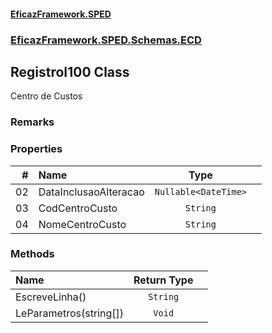 #### [EficazFramework.SPED](EficazFrameworkSPED.md 'EficazFramework SPED')
### [EficazFramework.SPED.Schemas.ECD](EficazFramework.SPED.Schemas.ECD.md 'EficazFramework.SPED.Schemas.ECD')

## RegistroI100 Class

Centro de Custos

### Remarks
### Properties

| # | Name | Type | |
| ---: | :--- | :---: | :--- |
| 02 | DataInclusaoAlteracao | `Nullable<DateTime>` |  |
| 03 | CodCentroCusto | `String` |  |
| 04 | NomeCentroCusto | `String` |  |
### Methods

| Name | Return Type | |
| :--- | :---: | :--- |
| EscreveLinha() | `String` |  |
| LeParametros(string[]) | `Void` |  |
